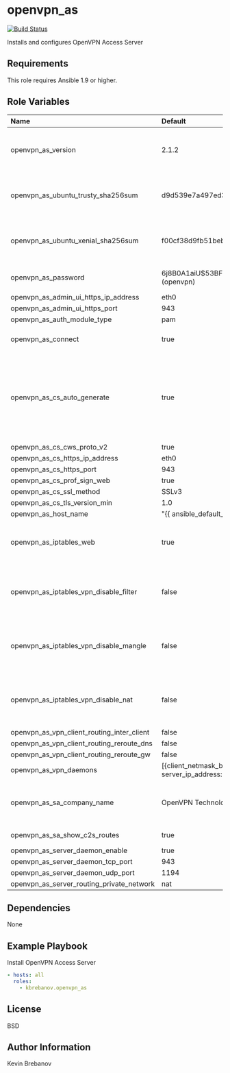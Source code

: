 openvpn_as
==========

[![Build Status](https://travis-ci.org/kbrebanov/ansible-openvpn_as.svg?branch=master)](https://travis-ci.org/kbrebanov/ansible-openvpn_as)

Installs and configures OpenVPN Access Server

Requirements
------------

This role requires Ansible 1.9 or higher.

Role Variables
--------------

| Name                                       | Default                                                                                                                                             | Description                                                                                                               |
|:-------------------------------------------|:----------------------------------------------------------------------------------------------------------------------------------------------------|:--------------------------------------------------------------------------------------------------------------------------|
| openvpn_as_version                         | 2.1.2                                                                                                                                               | Version of OpenVPN Access Server to install                                                                               |
| openvpn_as_ubuntu_trusty_sha256sum         | d9d539e7a497ed36a15100a8f24e4fcb42b98581bfc5d79e0bb07b7e4c4a608b                                                                                    | SHA 256 sum of Ubuntu Trusty package                                                                                      |
| openvpn_as_ubuntu_xenial_sha256sum         | f00cf38d9fb51beb66ddb9d67b508952d9170b6d94e821465a09d58fb14ce475                                                                                    | SHA 256 sum of Ubuntu Xenial package                                                                                      |
| openvpn_as_password                        | $6$j8B0A1aiU$53BF5A6qO74IDJWTDqgaafnBar1c.LOKK7sdBxwXJY/K/I/XUFAWNsfm78dI9YBDPTHJlmaZoE.QFg.3DEobO1 (openvpn)                                       | Password for openvpn admin user                                                                                           |
| openvpn_as_admin_ui_https_ip_address       | eth0                                                                                                                                                |                                                                                                                           |
| openvpn_as_admin_ui_https_port             | 943                                                                                                                                                 |                                                                                                                           |
| openvpn_as_auth_module_type                | pam                                                                                                                                                 |                                                                                                                           |
| openvpn_as_connect                         | true                                                                                                                                                | Enable AS Connect functionality                                                                                           |
| openvpn_as_cs_auto_generate                | true                                                                                                                                                | If enabled, automatically generate a client configuration when a client logs into the site and successfully authenticates |
| openvpn_as_cs_cws_proto_v2                 | true                                                                                                                                                |                                                                                                                           |
| openvpn_as_cs_https_ip_address             | eth0                                                                                                                                                |                                                                                                                           |
| openvpn_as_cs_https_port                   | 943                                                                                                                                                 |                                                                                                                           |
| openvpn_as_cs_prof_sign_web                | true                                                                                                                                                |                                                                                                                           |
| openvpn_as_cs_ssl_method                   | SSLv3                                                                                                                                               |                                                                                                                           |
| openvpn_as_cs_tls_version_min              | 1.0                                                                                                                                                 |                                                                                                                           |
| openvpn_as_host_name                       | "{{ ansible_default_ipv4.address }}"                                                                                                                |                                                                                                                           |
| openvpn_as_iptables_web                    | true                                                                                                                                                | If true, open up web ports on the firewall using iptables                                                                 |
| openvpn_as_iptables_vpn_disable_filter     | false                                                                                                                                               | Disable OpenAccess server from modifying iptables filter rules                                                            |
| openvpn_as_iptables_vpn_disable_mangle     | false                                                                                                                                               | Disable OpenAccess server from modifying iptables mangle rules                                                            |
| openvpn_as_iptables_vpn_disable_nat        | false                                                                                                                                               | Disable OpenAccess server from modifying iptables nat rules                                                               |
| openvpn_as_vpn_client_routing_inter_client | false                                                                                                                                               |                                                                                                                           |
| openvpn_as_vpn_client_routing_reroute_dns  | false                                                                                                                                               |                                                                                                                           |
| openvpn_as_vpn_client_routing_reroute_gw   | false                                                                                                                                               |                                                                                                                           |
| openvpn_as_vpn_daemons                     | [{client_netmask_bits: 20, client_network: 172.27.224.0, listen_ip_address: eth0, listen_port: 443, listen_protocol: tcp, server_ip_address: eth0}] |                                                                                                                           |
| openvpn_as_sa_company_name                 | OpenVPN Technologies, Inc.                                                                                                                          | The company name will be shown in the UI                                                                                  |
| openvpn_as_sa_show_c2s_routes              | true                                                                                                                                                | Enable client gateway                                                                                                     |
| openvpn_as_server_daemon_enable            | true                                                                                                                                                |                                                                                                                           |
| openvpn_as_server_daemon_tcp_port          | 943                                                                                                                                                 |                                                                                                                           |
| openvpn_as_server_daemon_udp_port          | 1194                                                                                                                                                |                                                                                                                           |
| openvpn_as_server_routing_private_network  | nat                                                                                                                                                 |                                                                                                                           |

Dependencies
------------

None

Example Playbook
----------------


Install OpenVPN Access Server
```yaml
- hosts: all
  roles:
    - kbrebanov.openvpn_as
```

License
-------

BSD

Author Information
------------------

Kevin Brebanov
